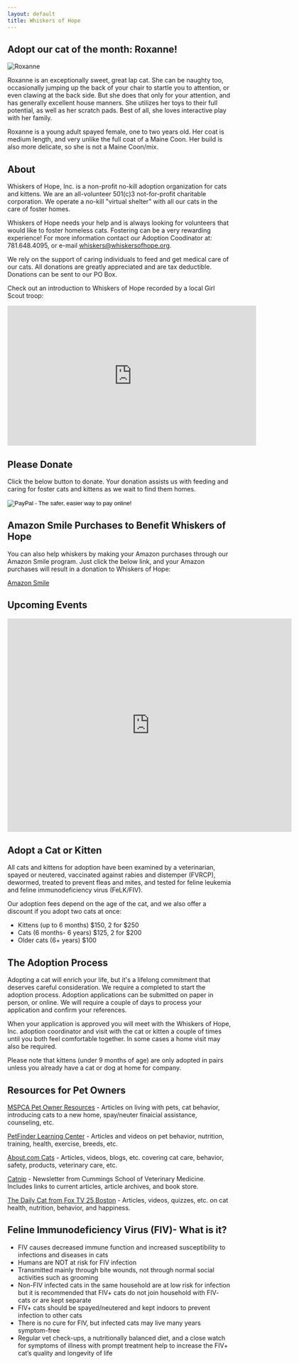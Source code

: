 ```yaml
---
layout: default
title: Whiskers of Hope
---
```


## Adopt our cat of the month: Roxanne!

![Roxanne](/images/roxanne.jpeg)

Roxanne is an exceptionally sweet, great lap cat. She can be naughty too, occasionally jumping up the back of your chair to startle you to attention, or even clawing at the back side. But she does that only for your attention, and has generally excellent house manners. She utilizes her toys to their full potential, as well as her scratch pads. Best of all, she loves interactive play with her family.

Roxanne is a young adult spayed female, one to two years old. Her coat is medium length, and very unlike the full coat of a Maine Coon. Her build is also more delicate, so she is not a Maine Coon/mix.

## About

Whiskers of Hope, Inc. is a non-profit no-kill adoption organization for cats and kittens. We are an all-volunteer 501(c)3 not-for-profit charitable corporation. We operate a no-kill "virtual shelter" with all our cats in the care of foster homes.

Whiskers of Hope needs your help and is always looking for volunteers that would like to foster homeless cats. Fostering can be a very rewarding experience! For more information contact our Adoption Coodinator at: 781.648.4095, or e-mail whiskers@whiskersofhope.org.

We rely on the support of caring individuals to feed and get medical care of our cats. All donations are greatly appreciated and are tax deductible. Donations can be sent to our PO Box.

Check out an introduction to Whiskers of Hope recorded by a local Girl Scout troop:

<iframe id="GirlScouts" width="560" height="315" src="https://www.youtube.com/embed/rEs8Cgfw77I" frameborder="0" allowfullscreen></iframe>

## Please Donate

Click the below button to donate. Your donation assists us with feeding and caring for foster cats and kittens as we wait to find them homes.

<!---
Below 'form' code copied from paypal for donate button
-->
<form action="https://www.paypal.com/cgi-bin/webscr" method="post" target="_top">
<input type="hidden" name="cmd" value="_s-xclick">
<input type="hidden" name="hosted_button_id" value="QNWQE4PRSZZUL">
<input type="image" src="https://www.paypalobjects.com/en_US/i/btn/btn_donateCC_LG.gif" border="0" name="submit" alt="PayPal - The safer, easier way to pay online!">
<img alt="" border="0" src="https://www.paypalobjects.com/en_US/i/scr/pixel.gif" width="1" height="1">
</form>

## Amazon Smile Purchases to Benefit Whiskers of Hope

You can also help whiskers by making your Amazon purchases through our Amazon Smile program. Just click the below link, and your Amazon purchases will result in a donation to Whiskers of Hope:

[Amazon Smile](https://smile.amazon.com/ch/20-1840185)

## Upcoming Events

<iframe id="UpcomingEvents" style="border-width:0" width="640" height="480" frameborder="0" scrolling="no" src="https://www.google.com/calendar/embed?src=whiskersofhope.org_efphc8b7vtbl7duddn89fc9tq0%40group.calendar.google.com&amp;showTitle=0&amp;showPrint=0&amp;showTabs=0&amp;showCalendars=0&amp;showTz=0&amp;height=480&amp;wkst=1&amp;bgcolor=%23FFFFFF&amp;ctz=America%2FNew_York"></iframe>

## Adopt a Cat or Kitten

All cats and kittens for adoption have been examined by a veterinarian, spayed or neutered, vaccinated against rabies and distemper (FVRCP), dewormed, treated to prevent fleas and mites, and tested for feline leukemia and feline immunodeficiency virus (FeLK/FIV).

Our adoption fees depend on the age of the cat, and we also offer a discount if you adopt two cats at once:

* Kittens (up to 6 months) $150, 2 for $250
* Cats (6 months- 6 years) $125, 2 for $200
* Older cats (6+ years) $100

## The Adoption Process

Adopting a cat will enrich your life, but it's a lifelong commitment that deserves careful consideration. We require a completed to start the adoption process. Adoption applications can be submitted on paper in person, or online. We will require a couple of days to process your application and confirm your references.

When your application is approved you will meet with the Whiskers of Hope, Inc. adoption coordinator and visit with the cat or kitten a couple of times until you both feel comfortable together. In some cases a home visit may also be required.

Please note that kittens (under 9 months of age) are only adopted in pairs unless you already have a cat or dog at home for company.

## Resources for Pet Owners

[MSPCA Pet Owner Resources](http://www.mspca.org/site/PageServer?pagename=petowners_pagewrapperlanding&petownershomelink) - Articles on living with pets, cat behavior, introducing cats to a new home, spay/neuter finaicial assistance, counseling, etc.

[PetFinder Learning Center](http://www.petfinder.com/learn.html) - Articles and videos on pet behavior, nutrition, training, health, exercise, breeds, etc.

[About.com Cats](http://cats.about.com/) - Articles, videos, blogs, etc. covering cat care, behavior, safety, products, veterinary care, etc.

[Catnip](http://www.tuftscatnip.com/) - Newsletter from Cummings School of Veterinary Medicine. Includes links to current articles, article archives, and book store.

[The Daily Cat from Fox TV 25 Boston](http://cats.myfoxboston.com/home.html) - Articles, videos, quizzes, etc. on cat health, nutrition, behavior, and happiness.

## Feline Immunodeficiency Virus (FIV)- What is it?

* FIV causes decreased immune function and increased susceptibility to infections and diseases in cats
* Humans are NOT at risk for FIV infection
* Transmitted mainly through bite wounds, not through normal social activities such as grooming
* Non-FIV infected cats in the same household are at low risk for infection but it is recommended that FIV+ cats do not join household with FIV- cats or are kept separate
* FIV+ cats should be spayed/neutered and kept indoors to prevent infection to other cats
* There is no cure for FIV, but infected cats may live many years symptom-free
* Regular vet check-ups, a nutritionally balanced diet, and a close watch for symptoms of illness with prompt treatment help to increase the FIV+ cat’s quality and longevity of life

